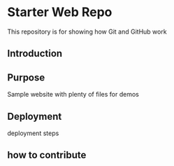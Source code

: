 # Starter Web Repo

This repository is for showing how Git and GitHub work
## Introduction

## Purpose

Sample website with plenty of files for demos


## Deployment

deployment steps 

## how to contribute